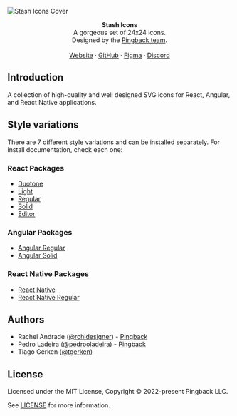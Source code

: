 ![Stash Icons Cover](https://res.cloudinary.com/pingback/image/upload/v1667487739/stash-assets/stash-icons-cover_ay28jg.png)

<div align="center"><strong>Stash Icons</strong></div>
<div align="center">A gorgeous set of 24x24 icons.<br />Designed by the <a href="https://pingback.com">Pingback team</a>.</div>
<br />
<div align="center">
<a href="https://icons.stash-ui.com">Website</a> 
<span> · </span>
<a href="https://github.com/stash-ui/icons">GitHub</a> 
<span> · </span>
<a href="https://www.figma.com/file/X5DiJzGRQXCyEfBqocT235/%5BPb%5D-Icons-1.0-%E2%9C%85?node-id=0%3A1">Figma</a>
<span> · </span>
<a href="https://stash-ui.com/discord">Discord</a>
</div>

## Introduction

A collection of high-quality and well designed SVG icons for React, Angular, and React Native applications.

## Style variations

There are 7 different style variations and can be installed separately.
For install documentation, check each one:

### React Packages
- [Duotone](https://github.com/stash-ui/icons/tree/master/packages/duotone)
- [Light](https://github.com/stash-ui/icons/tree/master/packages/light)
- [Regular](https://github.com/stash-ui/icons/tree/master/packages/regular)
- [Solid](https://github.com/stash-ui/icons/tree/master/packages/solid)
- [Editor](https://github.com/stash-ui/icons/tree/master/packages/editor)

### Angular Packages
- [Angular Regular](https://github.com/stash-ui/icons/tree/master/packages/angular-regular)
- [Angular Solid](https://github.com/stash-ui/icons/tree/master/packages/angular-solid)

### React Native Packages
- [React Native](https://github.com/stash-ui/icons/tree/master/packages/react-native)
- [React Native Regular](https://github.com/stash-ui/icons/tree/master/packages/react-native-regular)

## Authors

- Rachel Andrade ([@rchldesigner](https://twitter.com/rchldesigner)) - [Pingback](https://pingback.com)
- Pedro Ladeira ([@pedrooladeira](https://twitter.com/pedrooladeira)) - [Pingback](https://pingback.com)
- Tiago Gerken ([@tgerken](https://twitter.com/tgerken))

## License

Licensed under the MIT License, Copyright © 2022-present Pingback LLC.

See [LICENSE](./LICENSE) for more information.